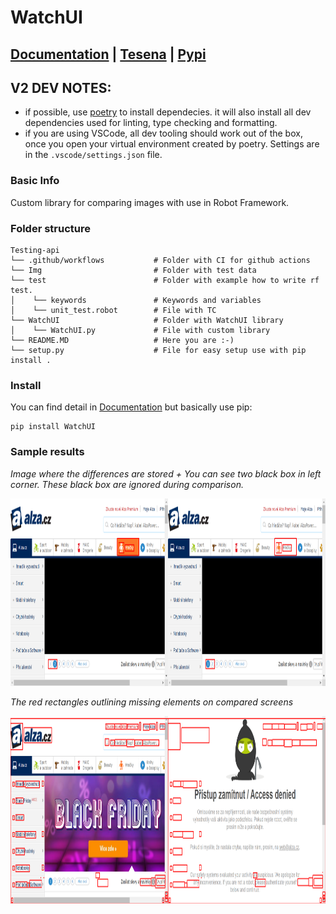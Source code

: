 # WatchUI

## [Documentation](https://tesena-smart-testing.github.io/WatchUI/) | [Tesena](https://www.tesena.com/) | [Pypi](https://pypi.org/project/WatchUI/)

## V2 DEV NOTES:

- if possible, use [poetry](https://python-poetry.org/) to install dependecies. it will also install all dev dependencies used for linting, type checking and formatting.
- if you are using VSCode, all dev tooling should work out of the box, once you open your virtual environment created by poetry. Settings are in the `.vscode/settings.json` file.
### Basic Info


Custom library for comparing images with use in Robot Framework.


### Folder structure

```
Testing-api
└── .github/workflows           # Folder with CI for github actions
└── Img                         # Folder with test data
└── test                        # Folder with example how to write rf test.
│    └── keywords               # Keywords and variables
│    └── unit_test.robot        # File with TC
└── WatchUI                     # Folder with WatchUI library
│    └── WatchUI.py             # File with custom library
└── README.MD                   # Here you are :-)
└── setup.py                    # File for easy setup use with pip install .
```

### Install
You can find detail in [Documentation](https://procesor2017.github.io/WatchUI/) but basically use pip:
```
pip install WatchUI
```


### Sample results

_Image where the differences are stored + You can see two black box in left corner. These black box are ignored during comparison._

<img src="/Img/logscreen.png" width="850" height="300">

_The red rectangles outlining missing elements on compared screens_

<img src="/Img/img_inlog.png" width="850" height="300">
